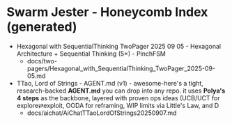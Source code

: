 <!-- Updated: 2025-09-18T13:32:25.852Z -->
# Swarm Jester - Honeycomb Index (generated)

- Hexagonal with SequentialThinking TwoPager 2025 09 05 - Hexagonal Architecture + Sequential Thinking (5×) - PinchFSM
  - docs/two-pagers/Hexagonal_with_SequentialThinking_TwoPager_2025-09-05.md
- TTao, Lord of Strings - AGENT.md (v1) - awesome-here's a tight, research-backed **AGENT.md** you can drop into any repo. it uses **Polya's 4 steps** as the backbone, layered with proven ops ideas (UCB/UCT for explore⇄exploit, OODA for reframing, WIP limits via Little's Law, and D
  - docs/aichat/AiChatTTaoLordOfStrings20250907.md
